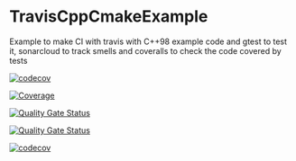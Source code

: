 # TravisCppCmakeExample
Example to make CI with travis with C++98 example code and gtest to test it, sonarcloud to track smells and coveralls to check the code covered by tests

[![codecov](https://codecov.io/gh/jmramosr/TravisCppCmakeExample/branch/master/graph/badge.svg)](https://codecov.io/gh/jmramosr/TravisCppCmakeExample)

[![Coverage](https://sonarcloud.io/api/project_badges/measure?project=jmramosr_TravisCppCmakeExample&metric=coverage)](https://sonarcloud.io/dashboard?id=jmramosr_TravisCppCmakeExample)

[![Quality Gate Status](https://sonarcloud.io/api/project_badges/measure?project=jmramosr_TravisCppCmakeExample&metric=alert_status)](https://sonarcloud.io/dashboard?id=jmramosr_TravisCppCmakeExample)

[![Quality Gate Status](https://travis-ci.com/jmramosr/TravisCppCmakeExample.svg?branch=master&status=created)](https://travis-ci.com/github/jmramosr/TravisCppCmakeExample)

[![codecov](https://codecov.io/gh/jmramosr/TravisCppCmakeExample/branch/master/graph/badge.svg)](https://codecov.io/gh/jmramosr/TravisCppCmakeExample)
